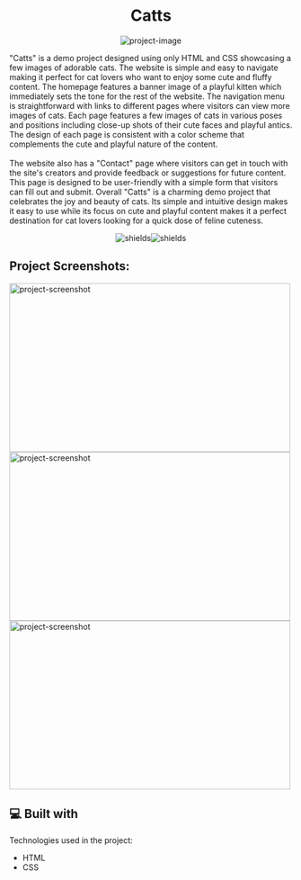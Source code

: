 <h1 align="center" id="title">Catts</h1>

<p align="center"><img src="https://socialify.git.ci/timi-petre/cats/image?issues=1&amp;language=1&amp;name=1&amp;owner=1&amp;pattern=Solid&amp;pulls=1&amp;stargazers=1&amp;theme=Auto" alt="project-image"></p>

<p id="description">"Catts" is a demo project designed using only HTML and CSS showcasing a few images of adorable cats. The website is simple and easy to navigate making it perfect for cat lovers who want to enjoy some cute and fluffy content. The homepage features a banner image of a playful kitten which immediately sets the tone for the rest of the website. The navigation menu is straightforward with links to different pages where visitors can view more images of cats. Each page features a few images of cats in various poses and positions including close-up shots of their cute faces and playful antics. The design of each page is consistent with a color scheme that complements the cute and playful nature of the content.<br><br> The website also has a "Contact" page where visitors can get in touch with the site's creators and provide feedback or suggestions for future content. This page is designed to be user-friendly with a simple form that visitors can fill out and submit. Overall "Catts" is a charming demo project that celebrates the joy and beauty of cats. Its simple and intuitive design makes it easy to use while its focus on cute and playful content makes it a perfect destination for cat lovers looking for a quick dose of feline cuteness.</p>

<p align="center"><img src="https://img.shields.io/github/contributors/timi-petre/cats?color=yellow" alt="shields"><img src="https://img.shields.io/github/issues/timi-petre/cats?color=red" alt="shields"></p>

<h2>Project Screenshots:</h2>

<img src="https://user-images.githubusercontent.com/12413810/233024011-8fbd7974-bcfa-484d-a6d3-011814fc6a68.png" alt="project-screenshot" width="500" height="300/">

<img src="https://user-images.githubusercontent.com/12413810/233024196-473976d0-0b50-4a77-a9b7-f520cba270c2.png" alt="project-screenshot" width="500" height="300/">

<img src="https://user-images.githubusercontent.com/12413810/233024256-7103e6b5-562f-4e5f-8147-c109affc6abe.png" alt="project-screenshot" width="500" height="300/">

  
  
<h2>💻 Built with</h2>

Technologies used in the project:

*   HTML
*   CSS
